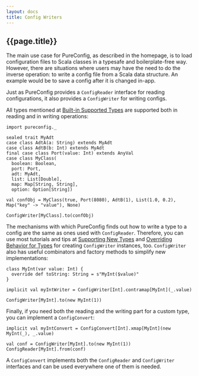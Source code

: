 ```yaml
---
layout: docs
title: Config Writers
---
```


## {{page.title}}

The main use case for PureConfig, as described in the homepage, is to load configuration files to Scala classes in a
typesafe and boilerplate-free way. However, there are situations where users may have the need to do the inverse
operation: to write a config file from a Scala data structure. An example would be to save a config after it is changed
in-app.

Just as PureConfig provides a `ConfigReader` interface for reading configurations, it also provides a `ConfigWriter` for
writing configs.

All types mentioned at [Built-in Supported Types](built-in-supported-types.html) are supported both in reading and in
writing operations:

```tut:silent
import pureconfig._

sealed trait MyAdt
case class AdtA(a: String) extends MyAdt
case class AdtB(b: Int) extends MyAdt
final case class Port(value: Int) extends AnyVal
case class MyClass(
  boolean: Boolean,
  port: Port,
  adt: MyAdt,
  list: List[Double],
  map: Map[String, String],
  option: Option[String])
  
val confObj = MyClass(true, Port(8080), AdtB(1), List(1.0, 0.2), Map("key" -> "value"), None)
```

```tut:book
ConfigWriter[MyClass].to(confObj)
```

The mechanisms with which PureConfig finds out how to write a type to a config are the same as ones used with
`ConfigReader`. Therefore, you can use most tutorials and tips at [Supporting New Types](supporting-new-types.html)
and [Overriding Behavior for Types](overriding-behavior-for-types.html) for creating `ConfigWriter` instances, too.
`ConfigWriter` also has useful combinators and factory methods to simplify new implementations:

```tut:silent
class MyInt(var value: Int) {
  override def toString: String = s"MyInt($value)"
}

implicit val myIntWriter = ConfigWriter[Int].contramap[MyInt](_.value)
```

```tut:book
ConfigWriter[MyInt].to(new MyInt(1))
```

Finally, if you need both the reading and the writing part for a custom type, you can implement a `ConfigConvert`:

```tut:silent
implicit val myIntConvert = ConfigConvert[Int].xmap[MyInt](new MyInt(_), _.value)
```

```tut:book
val conf = ConfigWriter[MyInt].to(new MyInt(1))
ConfigReader[MyInt].from(conf)
```

A `ConfigConvert` implements both the `ConfigReader` and `ConfigWriter` interfaces and can be used everywhere one of
them is needed.
